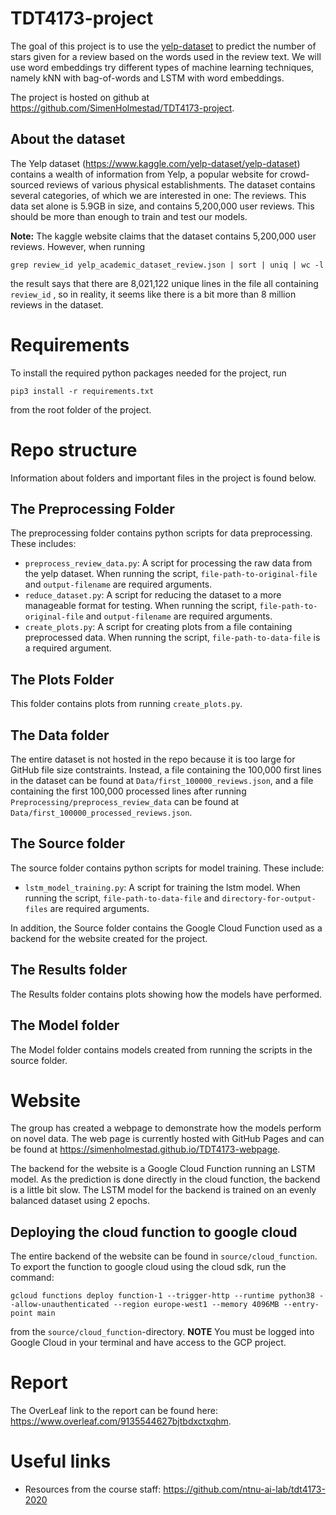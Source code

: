 # TDT4173-project
The goal of this project is to use the [yelp-dataset](https://www.kaggle.com/yelp-dataset/yelp-dataset) to predict the number of stars given for a review based on the words used in the review text. We will use word embeddings try different types of machine learning techniques, namely kNN with bag-of-words and LSTM with word embeddings.

The project is hosted on github at <https://github.com/SimenHolmestad/TDT4173-project>.

## About the dataset
The Yelp dataset (<https://www.kaggle.com/yelp-dataset/yelp-dataset>) contains a wealth of information from Yelp, a popular website for crowd-sourced reviews of various physical establishments. The dataset contains several categories, of which we are interested in one: The reviews. This data set alone is 5.9GB in size, and contains 5,200,000 user reviews. This should be more than enough to train and test our models.

**Note:** The kaggle website claims that the dataset contains 5,200,000 user reviews. However, when running
```
grep review_id yelp_academic_dataset_review.json | sort | uniq | wc -l
```

the result says that there are 8,021,122 unique lines in the file all containing `review_id` , so in reality, it seems like there is a bit more than 8 million reviews in the dataset.

# Requirements
To install the required python packages needed for the project, run
```
pip3 install -r requirements.txt
```
from the root folder of the project.

# Repo structure
Information about folders and important files in the project is found below.

## The Preprocessing Folder
The preprocessing folder contains python scripts for data preprocessing. These includes:

- `preprocess_review_data.py`: A script for processing the raw data from the yelp dataset. When running the script, `file-path-to-original-file` and `output-filename` are required arguments.
- `reduce_dataset.py`: A script for reducing the dataset to a more manageable format for testing. When running the script, `file-path-to-original-file` and `output-filename` are required arguments.
- `create_plots.py`: A script for creating plots from a file containing preprocessed data. When running the script, `file-path-to-data-file` is a required argument.

## The Plots Folder
This folder contains plots from running `create_plots.py`.

## The Data folder
The entire dataset is not hosted in the repo because it is too large for GitHub file size contstraints. Instead, a file containing the 100,000 first lines in the dataset can be found at `Data/first_100000_reviews.json`, and a file containing the first 100,000 processed lines after running `Preprocessing/preprocess_review_data` can be found at `Data/first_100000_processed_reviews.json`.

## The Source folder
The source folder contains python scripts for model training. These include:
- `lstm_model_training.py`: A script for training the lstm model. When running the script, `file-path-to-data-file` and `directory-for-output-files` are required arguments.

In addition, the Source folder contains the Google Cloud Function used as a backend for the website created for the project.

## The Results folder
The Results folder contains plots showing how the models have performed.

## The Model folder
The Model folder contains models created from running the scripts in the source folder.

# Website
The group has created a webpage to demonstrate how the models perform on novel data. The web page is currently hosted with GitHub Pages and can be found at <https://simenholmestad.github.io/TDT4173-webpage>.

The backend for the website is a Google Cloud Function running an LSTM model. As the prediction is done directly in the cloud function, the backend is a little bit slow. The LSTM model for the backend is trained on an evenly balanced dataset using 2 epochs.

## Deploying the cloud function to google cloud
The entire backend of the website can be found in `source/cloud_function`. To export the function to google cloud using the cloud sdk, run the command:
```
gcloud functions deploy function-1 --trigger-http --runtime python38 --allow-unauthenticated --region europe-west1 --memory 4096MB --entry-point main
```
from the `source/cloud_function`-directory.
**NOTE** You must be logged into Google Cloud in your terminal and have access to the GCP project.

# Report
The OverLeaf link to the report can be found here: <https://www.overleaf.com/9135544627bjtbdxctxqhm>.

# Useful links
- Resources from the course staff: <https://github.com/ntnu-ai-lab/tdt4173-2020>
